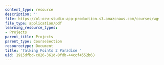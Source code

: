 ```yaml
---
content_type: resource
description: ''
file: https://ol-ocw-studio-app-production.s3.amazonaws.com/courses/wgs-s10-special-topics-in-women-gender-studies-seminar-latina-womens-voices-spring-2010/1915dfbdc026361d8fdb44ccf4552b68_MITWGS_S10S10_tp2_paradise.pdf
file_type: application/pdf
learning_resource_types:
- Projects
parent_title: Projects
parent_type: CourseSection
resourcetype: Document
title: 'Talking Points 2 Paradise '
uid: 1915dfbd-c026-361d-8fdb-44ccf4552b68
---
```

